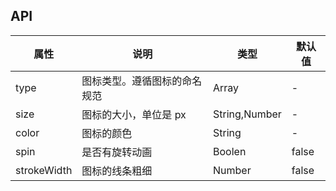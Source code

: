 ## API 
| 属性        | 说明                         | 类型          | 默认值 |
| ----------- | ---------------------------- | ------------- | ------ |
| type        | 图标类型。遵循图标的命名规范 | Array         | -      |
| size        | 图标的大小，单位是 px        | String,Number | -      |
| color       | 图标的颜色                   | String        | -      |
| spin        | 是否有旋转动画               | Boolen        | false  |
| strokeWidth | 图标的线条粗细               | Number        | false  |